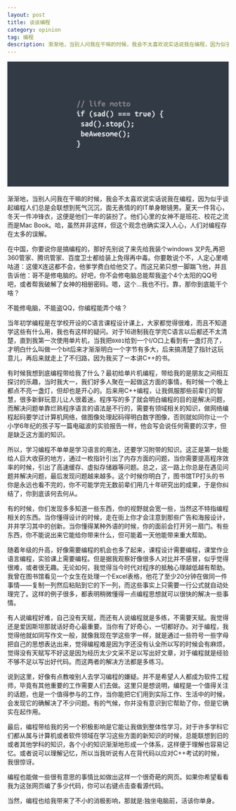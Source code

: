 ```yaml
---
layout: post
title: 谈谈编程
category: opinion
tag: 编程
description: 渐渐地，当别人问我在干嘛的时候，我会不太喜欢说实话说我在编程，因为似乎谈起编程人们总是会联想到死气沉沉，面无表情的的IT单身眼镜男。
---
```


![bg-谈谈编程](/images/bg/programming.jpg)

渐渐地，当别人问我在干嘛的时候，我会不太喜欢说实话说我在编程，因为似乎谈起编程人们总是会联想到死气沉沉，面无表情的的IT单身眼镜男。夏天一件背心，冬天一件冲锋衣，这便是他们一年的装扮了。他们心里的女神不是班花、校花之流而是Mac Book。哈，虽然并非这样，但这个观念也确实深入人心，人们对编程存在太多的误解。

在中国，你要说你是搞编程的，那好先别说了来先给我装个windows 叉P先,再把360管家、腾讯管家、百度卫士都给装上免得再中毒。你要敢说个不，人定心里嘀咕道：这傻X连这都不会，他爹学费白给他交了。而这兄弟只想一脚踹飞他，并且告诉他：哥不是修电脑的。好吧，你不会修电脑总能帮我盗个4个太阳的QQ号吧，或者帮我破解了女神的相册密码。嗯，这个…我也不行。靠，那你到底能干个啥？

不能修电脑，不能盗QQ，你编程能弄个啥？

<!--more-->

当年初学编程是在学校开设的C语言课程设计课上，大家都觉得很难，而且不知道学这些有什么用，我也有这样的疑问。对于16进制我在学完C语言以后都还不太清楚，直到我第一次使用单片机，当我把`0X01`给到一个I/O口上看到有一盏灯亮了，才明白什么叫做一个bit后来才渐渐明白一个字节有多大，后来搞清楚了指针这玩意儿，再后来就走上了不归路，因为我买了一本讲C++的书。

有时候我想到底编程带给我了什么？最初给单片机编程，带给我的是朋友之间相互探讨的乐趣，当时我大一，我们好多人聚在一起做这方面的事情，有时候一个晚上都点不亮一盏灯，但却也是开心的。后来用C++编程，让我佩服那些前辈们的智慧，很多新鲜玩意儿让人很着迷。程序写的多了就会明白编程的目的是解决问题，而解决问题单靠烂熟程序语言的语法是不行的，需要有领域相关的知识，做网络编程起码要学过计算机网络，做图像处理起码得明白数字图像，否则就如同你让一个小学6年纪的孩子写一篇电磁波的实验报告一样，他会写会说任何需要的汉字，但是缺乏这方面的知识。

所以，学习编程不单单是学习语言的用法，还要学习附带的知识。这正是第一处能给人巨大收获的地方，通过一枚指针引出了内存方面的问题，当你需要提高程序效率的时候，引出了高速缓存、虚拟存储器等问题。总之，这一路上你总是在遇见问题并解决问题，最后发现问题越来越多。这个时候你明白了，图书馆TP打头的书你是永远也看不完的，你不可能学完无数前辈们用几十年研究出的成果，于是你纠结了，你到底该何去何从。

有的时候，你们发现多多知道一些东西，你的视野就会宽一些，当然这不特指编程相关的东西。当你懂得设计的时候，走在街上你才会注意到那些广告和海报设计，并并学习其中的创新。当你懂得某种外语的时候，你的面前会打开另一扇门。有些东西，你不能说出来它能给你带来什么，但可能着一天他能带来重大帮助。

随着年级的升高，好像需要编程的机会也多了起来，课程设计需要编程，课堂作业语言编程，实验课上需要编程。但是据我观察好像很多人对比并不感冒，似乎觉得很难，或者很无趣。无论如何，我觉得当今时代对程序的抵触心理越低越有帮助。我曾在图书馆看见一个女生在处理一个Excel表格，他花了至少20分钟在做同一件事情——复制一列然后粘贴到它的下一列，而这些事实上只需要一行公式就自动处理完了。这样的例子很多，都表明稍微懂得一点编程思想就可以很快的解决一些事情。

有人说编程好难，自己没有天赋，而还有人说编程就是多练，不需要天赋。我觉得还是爱因斯坦那就话好奇心最重要。当你有了好奇心，一切都好办。对于编程，我觉得他就如同写作文一般，就像我现在学这些字一样，就是通过一些符号一些字母把自己的思想表达出来，觉得编程难是因为字还没有认全所以写的时候会有麻烦，觉得没有天赋写不好这是因为经历太少文采不足以写出好文章，对于编程就是经验不够不足以写出好代码。而这两者的解决方法都是多练习。

说到这里，好像有点教唆别人去学习编程的嫌疑。并不是希望人人都成为软件工程师，毕竟有其他重要的工作需要人们去做。这里只是想说明，编程是一个值得关注的话题，也是一个值得参与的工作，当你能把它们用到实际工作、生活中的时候，会发现它的确解决了不少问题。有的气候，你并没有意识到它帮助了你，但是它确实在起作用。

最后，编程带给我的另一个积极影响是它能让我做到整体性学习，对于许多学科它们都从属与计算机或者软件领域在学习这些方面的新知识的时候，总能联想到旧的或者其他学科的知识，各个小的知识渐渐地形成一个体系，这样便于理解也容易记忆。或者说可以理解记忆，所以当我听说有人在背代码以应对C++考试的时候，我很惊讶。

编程也能做一些很有意思的事情比如做出这样一个很奇葩的网页。如果你希望看看我为这张网页编了多少代码，你可以右键点击查看源代码。

当然，编程也给我带来了不小的消极影响，那就是:独坐电脑前，活该你单身。
